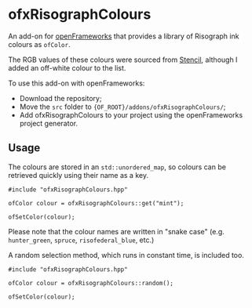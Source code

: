 # ofxRisographColours

An add-on for [openFrameworks](https://github.com/openframeworks/openFrameworks) that provides a library of Risograph ink colours as `ofColor`.

The RGB values of these colours were sourced from [Stencil](http://stencil.wiki/colors), although I added an off-white colour to the list.

To use this add-on with openFrameworks:
  - Download the repository;
  - Move the `src` folder to `{OF_ROOT}/addons/ofxRisographColours/`;
  - Add ofxRisographColours to your project using the openFrameworks project generator.
  
## Usage

The colours are stored in an `std::unordered_map`, so colours can be retrieved quickly using their name as a key.

```
#include "ofxRisographColours.hpp"

ofColor colour = ofxRisographColours::get("mint");

ofSetColor(colour);
```

Please note that the colour names are written in "snake case" (e.g. `hunter_green`, `spruce`, `risofederal_blue`, etc.)

A random selection method, which runs in constant time, is included too.

```
#include "ofxRisographColours.hpp"

ofColor colour = ofxRisographColours::random();

ofSetColor(colour);
```
